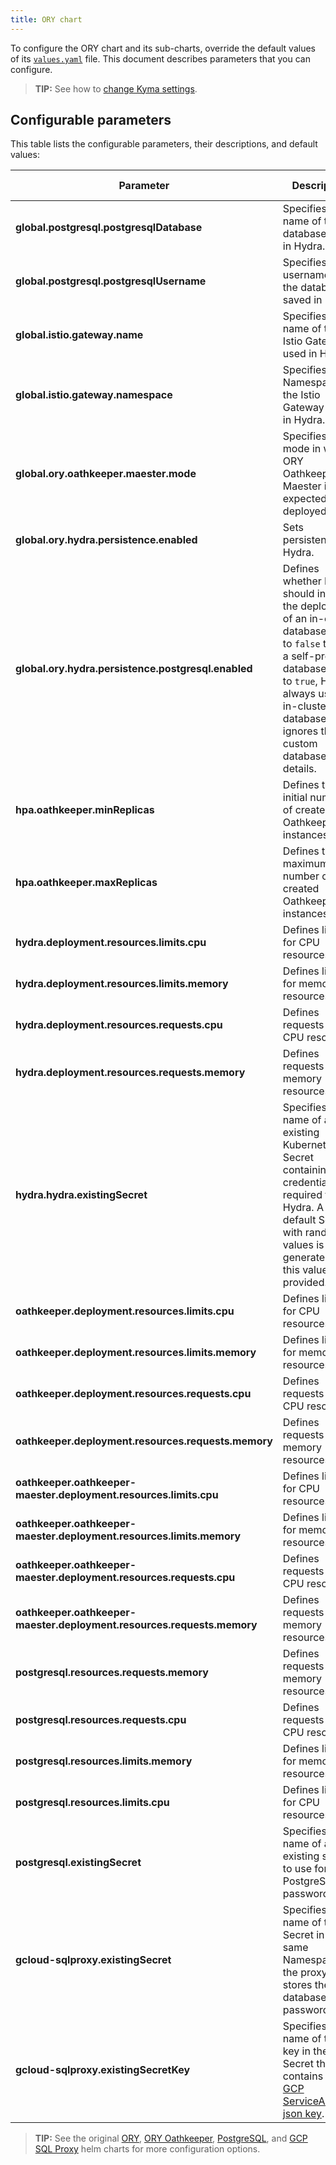 ```yaml
---
title: ORY chart
---
```


To configure the ORY chart and its sub-charts, override the default values of its [`values.yaml`](https://github.com/kyma-project/kyma/blob/main/resources/ory/values.yaml) file. This document describes parameters that you can configure.

>**TIP:** See how to [change Kyma settings](../../04-operation-guides/operations/03-change-kyma-config-values.md).

## Configurable parameters

This table lists the configurable parameters, their descriptions, and default values:

| Parameter |  Description | Default value |
|-------|-------|:--------:|
| **global.postgresql.postgresqlDatabase** | Specifies the name of the database saved in Hydra. | `db4hydra` |
| **global.postgresql.postgresqlUsername** | Specifies the username of the database saved in Hydra. | `hydra` |
| **global.istio.gateway.name** | Specifies the name of the Istio Gateway used in Hydra. | `kyma-gateway` |
| **global.istio.gateway.namespace** | Specifies the Namespace of the Istio Gateway used in Hydra. | `kyma-system` |
| **global.ory.oathkeeper.maester.mode** | Specifies the mode in which ORY Oathkeeper Maester is expected to be deployed. | `sidecar` |
| **global.ory.hydra.persistence.enabled** | Sets persistence for Hydra. | `true`|
| **global.ory.hydra.persistence.postgresql.enabled** | Defines whether Hydra should initiate the deployment of an in-cluster database. Set to `false` to use a self-provided database. If set to `true`, Hydra always uses an in-cluster database and ignores the custom database details. | `true` |
| **hpa.oathkeeper.minReplicas** |  Defines the initial number of created Oathkeeper instances. | `1` |
| **hpa.oathkeeper.maxReplicas** |  Defines the maximum number of created Oathkeeper instances. | `3` |
| **hydra.deployment.resources.limits.cpu** | Defines limits for CPU resources. | `500m` |
| **hydra.deployment.resources.limits.memory** | Defines limits for memory resources. | `256Mi` |
| **hydra.deployment.resources.requests.cpu** | Defines requests for CPU resources. | `100m` |
| **hydra.deployment.resources.requests.memory** | Defines requests for memory resources. | `128Mi` |
| **hydra.hydra.existingSecret** | Specifies the name of an existing Kubernetes Secret containing credentials required for Hydra. A default Secret with random values is generated if this value is not provided. | `"ory-hydra-credentials"` |
| **oathkeeper.deployment.resources.limits.cpu** | Defines limits for CPU resources. | `100m` |
| **oathkeeper.deployment.resources.limits.memory** | Defines limits for memory resources.| `128Mi` |
| **oathkeeper.deployment.resources.requests.cpu** | Defines requests for CPU resources. | `50m` |
| **oathkeeper.deployment.resources.requests.memory** | Defines requests for memory resources. | `64Mi` |
| **oathkeeper.oathkeeper-maester.deployment.resources.limits.cpu** | Defines limits for CPU resources. | `100m` |
| **oathkeeper.oathkeeper-maester.deployment.resources.limits.memory** | Defines limits for memory resources. | `50Mi` |
| **oathkeeper.oathkeeper-maester.deployment.resources.requests.cpu** | Defines requests for CPU resources. | `50m` |
| **oathkeeper.oathkeeper-maester.deployment.resources.requests.memory** | Defines requests for memory resources. | `20Mi` |
| **postgresql.resources.requests.memory** | Defines requests for memory resources. | `256Mi` |
| **postgresql.resources.requests.cpu** | Defines requests for CPU resources. | `250m` |
| **postgresql.resources.limits.memory** | Defines limits for memory resources.| `1024Mi` |
| **postgresql.resources.limits.cpu** | Defines limits for CPU resources. | `750m` |
| **postgresql.existingSecret** | Specifies the name of an existing secret to use for PostgreSQL passwords. | `"ory-hydra-credentials"` |
| **gcloud-sqlproxy.existingSecret** | Specifies the name of the Secret in the same Namespace as the proxy, that stores the database password. | `ory-hydra-credentials` |
| **gcloud-sqlproxy.existingSecretKey** | Specifies the name of the key in the Secret that contains the [GCP ServiceAccount json key](https://cloud.google.com/iam/docs/creating-managing-service-account-keys). | `gcp-sa.json` |

> **TIP:** See the original [ORY](https://github.com/ory/k8s/tree/master/helm/charts), [ORY Oathkeeper](http://k8s.ory.sh/helm/oathkeeper.html), [PostgreSQL](https://github.com/helm/charts/tree/master/stable/postgresql), and [GCP SQL Proxy](https://github.com/rimusz/charts/tree/master/stable/gcloud-sqlproxy) helm charts for more configuration options.

